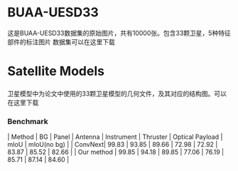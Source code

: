 # BUAA-UESD33
这是BUAA-UESD33数据集的原始图片，共有10000张。包含33颗卫星，5种特征部件的标注图片
数据集可以在这里下载


Satellite Models
===
### 
卫星模型中为论文中使用的33颗卫星模型的几何文件，及其对应的结构图。可以在这里下载


### Benchmark
| Method | BG | Panel | Antenna | Instrument | Thruster | Optical Payload | mIoU | mIoU(no bg) |
| ConvNext| 99.83 | 93.85 | 89.66 | 72.98 | 72.92 | 83.87 | 85.52 | 82.66 |
| Our method | 99.85 | 94.18 | 89.85 | 77.06 | 76.19 | 85.71 | 87.14 | 84.60 |  
